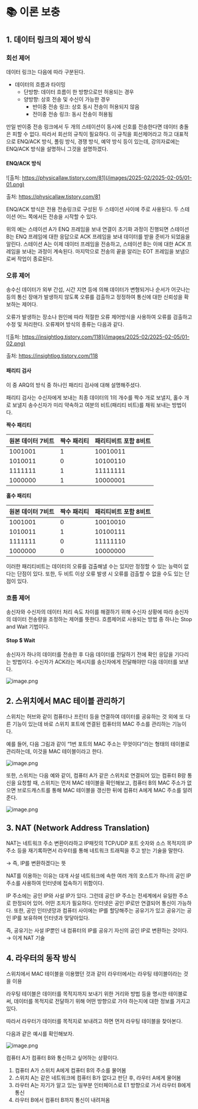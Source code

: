# :books: 이론 보충

## 1. 데이터 링크의 제어 방식

### 회선 제어

데이터 링크는 다음에 따라 구분된다.

- 데이터의 흐름과 타이밍
    - 단방향: 데이터 흐름이 한 방향으로만 허용되는 경우
    - 양방향: 상호 전송 및 수신이 가능한 경우
        - 반이중 전송 링크: 상호 동시 전송이 허용되지 않음
        - 전이중 전송 링크: 동시 전송이 허용됨

만일 반이중 전송 링크에서 두 개의 스테이션이 동시에 신호를 전송한다면 데이터 충돌은 피할 수 없다. 따라서 회선의 규칙이 필요하다. 이 규칙을 회선제어라고 하고 대표적으로 ENQ/ACK 방식, 폴링 방식, 경쟁 방식, 예약 방식 등이 있는데, 강의자료에는 ENQ/ACK 방식을 설명하니 그것을 설명하겠다.

#### ENQ/ACK 방식

![출처: https://physicallaw.tistory.com/81](/images/2025-02/2025-02-05/01-01.png)

출처: https://physicallaw.tistory.com/81

ENQ/ACK 방식은 전용 전송링크로 구성된 두 스테이션 사이에 주로 사용된다. 두 스테이션 어느 쪽에서든 전송을 시작할 수 있다.

위의 예는 스테이션 A가 ENQ 프레임을 보내 연결이 초기화 과정이 진행되면 스테이션 B는 ENQ 프레임에 대한 응답으로 ACK 프레임을 보내 데이터를 받을 준비가 되었음을 알린다. 스테이션 A는 이제 데이터 프레임을 전송하고, 스테이션 B는 이에 대한 ACK 프레임을 보내는 과정이 계속된다. 마지막으로 전송의 끝을 알리는 EOT 프레임을 보냄으로써 작업이 종료된다.

### 오류 제어

송수신 데이터가 외부 간섭, 시간 지연 등에 의해 데이터가 변형되거나 순서가 어긋나는 등의 통신 장애가 발생하지 않도록 오류를 검출하고 정정하여 통신에 대한 신뢰성을 확보하는 제어다.

오류가 발생하는 장소나 원인에 따라 적절한 오류 제어방식을 사용하여 오류를 검출하고 수정 및 처리한다. 오류제어 방식의 종류는 다음과 같다.

![출처: https://insightlog.tistory.com/118](/images/2025-02/2025-02-05/01-02.png)

출처: https://insightlog.tistory.com/118

#### 패리티 검사

이 중 ARQ의 방식 중 하나인 패리티 검사에 대해 설명해주셨다.

패리티 검사는 수신자에게 보내는 최종 데이터의 1의 개수를 짝수 개로 보낼지, 홀수 개로 보낼지 송수신자가 미리 약속하고 여분의 비트(패리티 비트)를 채워 보내는 방법이다.

**짝수 패리티**

| 원본 데이터 7비트 | 짝수 패리티 | 패리티비트 포함 8비트 |
| --- | --- | --- |
| 1001001 | 1 | 10010011 |
| 1010011 | 0 | 10100110 |
| 1111111 | 1 | 11111111 |
| 1000000 | 1 | 10000001 |

**홀수 패리티**

| 원본 데이터 7비트 | 짝수 패리티 | 패리티비트 포함 8비트 |
| --- | --- | --- |
| 1001001 | 0 | 10010010 |
| 1010011 | 1 | 10100111 |
| 1111111 | 0 | 11111110 |
| 1000000 | 0 | 10000000 |

이러한 패리티비트는 데이터의 오류를 검출해낼 수는 있지만 정정할 수 있는 능력이 없다는 단점이 있다. 또한, 두 비트 이상 오류 발생 시 오류를 검출할 수 없을 수도 있는 단점이 있다.

### 흐름 제어

송신자와 수신자의 데이터 처리 속도 차이를 해결하기 위해 수신자 상황에 따라 송신자의 데이터 전송량을 조정하는 제어를 뜻한다. 흐름제어로 사용되는 방법 중 하나는 Stop and Wait 기법이다.

#### Stop $ Wait

송신자가 하나의 데이터를 전송한 후 다음 데이터를 전달하기 전에 확인 응답을 기다리는 방법이다. 수신자가 ACK라는 메시지를 송신자에게 전달해야만 다음 데이터를 보낸다.

![image.png](/images/2025-02/2025-02-05/01-03.png)

## 2. 스위치에서 MAC 테이블 관리하기

스위치는 허브와 같이 컴퓨터나 프린터 등을 연결하여 데이터를 공유하는 것 외에 또 다른 기능이 있는데 바로 스위치 포트에 연결된 컴퓨터의 MAC 주소를 관리하는 기능이다.

예를 들어, 다음 그림과 같이 “1번 포트의 MAC 주소는 무엇이다”라는 형태의 테이블로 관리하는데, 이것을 MAC 테이블이라고 한다.

![image.png](/images/2025-02/2025-02-05/02-01.png)

또한, 스위치는 다음 예와 같이, 컴퓨터 A가 같은 스위치로 연결되어 있는 컴퓨터 B랑 통신을 요청할 때, 스위치는 먼저 MAC 테이블을 확인해보고, 컴퓨터 B의 MAC 주소가 없으면 브로드캐스트를 통해 MAC 테이블을 갱신한 뒤에 컴퓨터 A에게 MAC 주소를 알려준다.

![image.png](/images/2025-02/2025-02-05/02-02.png)

## 3. NAT (Network Address Translation)

NAT는 네트워크 주소 변환이라하고 IP패킷의 TCP/UDP 포트 숫자와 소스 목적지의 IP 주소 등을 재기록하면서 라우터를 통해 네트워크 트래픽을 주고 받는 기술을 말한다.

→ 즉, IP를 변환하겠다는 뜻

NAT를 이용하는 이유는 대개 사설 네트워크에 속한 여러 개의 호스트가 하나의 공인 IP 주소를 사용하여 인터넷에 접속하기 위함이다.

IP 주소에는 공인 IP와 사설 IP가 있다. 그런데 공인 IP 주소는 전세계에서 유일한 주소로 한정되어 있어. 어떤 조치가 필요하다. 인터넷은 공인 IP로만 연결되어 통신이 가능하다. 또한, 공인 인터넷망과 컴퓨터 사이에는 IP를 할당해주는 공유기가 있고 공유기는 공인 IP를 보유하며 인터넷과 맞닿아있다.

즉, 공유기는 사설 IP뿐인 내 컴퓨터의 IP를 공유기 자신의 공인 IP로 변환하는 것이다. → 이게 NAT 기술

## 4. 라우터의 동작 방식

스위치에서 MAC 테이블을 이용했던 것과 같이 라우터에서는 라우팅 테이블이라는 것을 이용

라우팅 테이블은 데이터를 목적지까지 보내기 위한 거리와 방법 등을 명시한 테이블로써, 데이터를 목적지로 전달하기 위해 어떤 방향으로 가야 하는지에 대한 정보를 가지고 있다.

따라서 라우터가 데이터를 목적지로 보내려고 하면 먼저 라우팅 테이블을 찾아본다.

다음과 같은 예시를 확인해보자.

![image.png](/images/2025-02/2025-02-05/04-01.png)

컴퓨터 A가 컴퓨터 B와 통신하고 싶어하는 상황이다.

1. 컴퓨터 A가 스위치 A에게 컴퓨터 B의 주소를 물어봄
2. 스위치 A는 같은 네트워크에 컴퓨터 B가 없다고 판단 후, 라우터 A에게 물어봄
3. 라우터 A는 자기가 알고 있는 일부분 인터페이스로 E1 방향으로 가서 라우터 B에게 통신
4. 라우터 B에서 컴퓨터 B까지 통신이 내려져옴